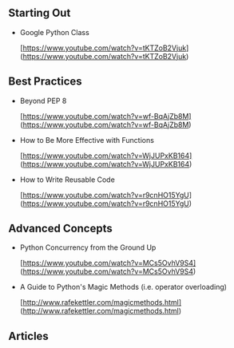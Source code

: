 ## Starting Out
- Google Python Class

  [https://www.youtube.com/watch?v=tKTZoB2Vjuk] (https://www.youtube.com/watch?v=tKTZoB2Vjuk)



## Best Practices
- Beyond PEP 8

  [https://www.youtube.com/watch?v=wf-BqAjZb8M] (https://www.youtube.com/watch?v=wf-BqAjZb8M)

- How to Be More Effective with Functions

  [https://www.youtube.com/watch?v=WjJUPxKB164] (https://www.youtube.com/watch?v=WjJUPxKB164)

- How to Write Reusable Code

  [https://www.youtube.com/watch?v=r9cnHO15YgU] (https://www.youtube.com/watch?v=r9cnHO15YgU)



## Advanced Concepts
- Python Concurrency from the Ground Up

  [https://www.youtube.com/watch?v=MCs5OvhV9S4] (https://www.youtube.com/watch?v=MCs5OvhV9S4)

- A Guide to Python's Magic Methods (i.e. operator overloading)

  [http://www.rafekettler.com/magicmethods.html] (http://www.rafekettler.com/magicmethods.html)



## Articles
